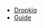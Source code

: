 * [Dropkiq](/ "Official Dropkiq Documentation")
* [Guide](guide.md "The greatest guide in the world")
